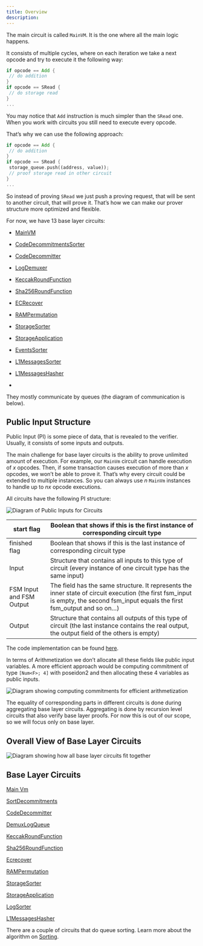 ```yaml
---
title: Overview
description:
---
```


The main circuit is called `MainVM`. It is the one where all the main logic happens.

It consists of multiple cycles, where on each iteration we take a next opcode and try to execute it the following way:

```rust
if opcode == Add {
 // do addition
}
if opcode == SRead {
 // do storage read
}
...
```

You may notice that `Add` instruction is much simpler than the `SRead` one. When you work with circuits you still need
to execute every opcode.

That’s why we can use the following approach:

```rust
if opcode == Add {
 // do addition
}
if opcode == SRead {
 storage_queue.push((address, value));
 // proof storage read in other circuit
}
...
```

So instead of proving `SRead` we just push a proving request, that will be sent to another circuit, that will prove it.
That’s how we can make our prover structure more optimized and flexible.

For now, we have 13 base layer circuits:

- [MainVM](/zksync-protocol/zksync-era/circuits/circuits/main-vm)
- [CodeDecommitmentsSorter](/zksync-protocol/zksync-era/circuits/circuits/sorting/sort-decommitments)
- [CodeDecommitter](/zksync-protocol/zksync-era/circuits/circuits/code-decommitter)
- [LogDemuxer](/zksync-protocol/zksync-era/circuits/circuits/demux-log-queue)
- [KeccakRoundFunction](/zksync-protocol/zksync-era/circuits/circuits/keccak-round-function)
- [Sha256RoundFunction](/zksync-protocol/zksync-era/circuits/circuits/sha256-round-function)
- [ECRecover](/zksync-protocol/zksync-era/circuits/circuits/ecrecover)
- [RAMPermutation](/zksync-protocol/zksync-era/circuits/circuits/ram-permutation)
- [StorageSorter](/zksync-protocol/zksync-era/circuits/circuits/sorting/storage-sorter)
- [StorageApplication](/zksync-protocol/zksync-era/circuits/circuits/storage-application)
- [EventsSorter](/zksync-protocol/zksync-era/circuits/circuits/sorting/log-sorter)
- [L1MessagesSorter](/zksync-protocol/zksync-era/circuits/circuits/sorting/log-sorter)
- [L1MessagesHasher](/zksync-protocol/zksync-era/circuits/circuits/l1-messages-hasher)

-

They mostly communicate by queues (the diagram of communication is below).

## Public Input Structure

Public Input (PI) is some piece of data, that is revealed to the verifier. Usually, it consists of some inputs and
outputs.

The main challenge for base layer circuits is the ability to prove unlimited amount of execution. For example, our
`MainVm` circuit can handle execution of $x$ opcodes. Then, if some transaction causes execution of more than $x$
opcodes, we won’t be able to prove it. That’s why every circuit could be extended to multiple instances. So you can
always use $n$ `MainVm` instances to handle up to $nx$ opcode executions.

All circuits have the following PI structure:

![Diagram of Public Inputs for Circuits](/images/zk-stack/circuit-pi-diagram.png)

| start flag               | Boolean that shows if this is the first instance of corresponding circuit type                                                                                                   |
| ------------------------ | -------------------------------------------------------------------------------------------------------------------------------------------------------------------------------- |
| finished flag            | Boolean that shows if this is the last instance of corresponding circuit type                                                                                                    |
| Input                    | Structure that contains all inputs to this type of circuit (every instance of one circuit type has the same input)                                                               |
| FSM Input and FSM Output | The field has the same structure. It represents the inner state of circuit execution (the first fsm_input is empty, the second fsm_input equals the first fsm_output and so on…) |
| Output                   | Structure that contains all outputs of this type of circuit (the last instance contains the real output, the output field of the others is empty)                                |

The code implementation can be found
[here](https://github.com/matter-labs/era-zkevm_circuits/blob/main/src/fsm_input_output/mod.rs#L32).

In terms of Arithmetization we don’t allocate all these fields like public input variables. A more efficient approach
would be computing commitment of type `[Num<F>; 4]` with poseidon2 and then allocating these 4 variables as public
inputs.

![Diagram showing computing commitments for efficient arithmetization](/images/zk-stack/circuit-commitments.png)

The equality of corresponding parts in different circuits is done during aggregating base layer circuits. Aggregating is
done by recursion level circuits that also verify base layer proofs. For now this is out of our scope, so we will focus
only on base layer.

## Overall View of Base Layer Circuits

![Diagram showing how all base layer circuits fit together](/images/zk-stack/base-layer-circuit-diagram.png)

## Base Layer Circuits

[Main Vm](/zksync-protocol/zksync-era/circuits/circuits/main-vm)

[SortDecommitments](/zksync-protocol/zksync-era/circuits/circuits/sorting/sort-decommitments)

[CodeDecommitter](/zksync-protocol/zksync-era/circuits/circuits/code-decommitter)

[DemuxLogQueue](/zksync-protocol/zksync-era/circuits/circuits/demux-log-queue)

[KeccakRoundFunction](/zksync-protocol/zksync-era/circuits/circuits/keccak-round-function)

[Sha256RoundFunction](/zksync-protocol/zksync-era/circuits/circuits/sha256-round-function)

[Ecrecover](/zksync-protocol/zksync-era/circuits/circuits/ecrecover)

[RAMPermutation](/zksync-protocol/zksync-era/circuits/circuits/ram-permutation)

[StorageSorter](/zksync-protocol/zksync-era/circuits/circuits/sorting/storage-sorter)

[StorageApplication](/zksync-protocol/zksync-era/circuits/circuits/storage-application)

[LogSorter](/zksync-protocol/zksync-era/circuits/circuits/sorting/log-sorter)

[L1MessagesHasher](/zksync-protocol/zksync-era/circuits/circuits/l1-messages-hasher)

There are a couple of circuits that do queue sorting. Learn more about the algorithm on
[Sorting](/zksync-protocol/zksync-era/circuits/circuits/sorting).

